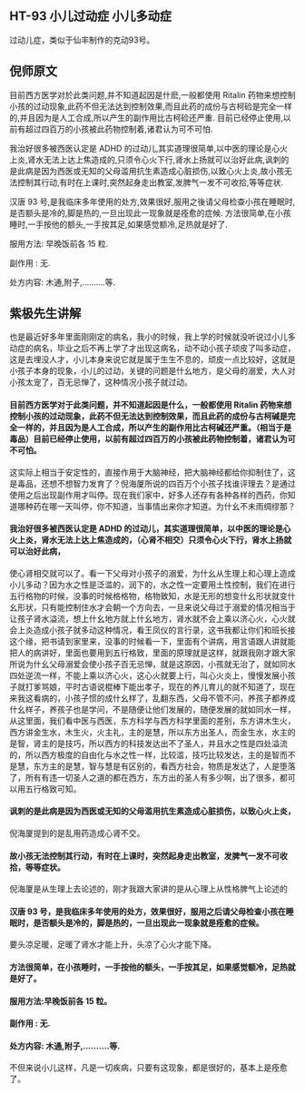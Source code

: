 ## HT-93 小儿过动症 小儿多动症

过动儿症，类似于仙丰制作的克动93号。

## 倪师原文

目前西方医学对於此类问题,并不知道起因是什麽,一般都使用 Ritalin 药物来想控制小孩的过动现象,此药不但无法达到控制效果,而且此药的成份与古柯硷是完全一样的,并且因为是人工合成,所以产生的副作用比古柯硷还严重. 目前已经停止使用,以前有超过四百万的小孩被此药物控制着,诸君认为可不可怕.

我治好很多被西医认定是 ADHD 的过动儿,其实道理很简单,以中医的理论是心火上炎,肾水无法上达上焦造成的,只须令心火下行,肾水上扬就可以治好此病,讽刺的是此病是因为西医或无知的父母滥用抗生素造成心脏损伤,以致心火上炎,故小孩无法控制其行动,有时在上课时,突然起身走出教室,发脾气一发不可收拾,等等症状.

汉唐 93 号,是我临床多年使用的处方,效果很好,服用之後请父母检查小孩在睡眠时,是否额头是冷的,脚是热的,一旦出现此一现象就是痊愈的症候. 方法很简单,在小孩睡时,一手按他的额头,一手按其足,如果感觉额冷,足热就是好了.

服用方法: 早晚饭前各 15 粒.

副作用 : 无.

处方内容: 木通,附子,……….等.

## 紫极先生讲解

也是最近好多年里面刚刚定的病名，我小的时候，我上学的时候就没听说过小儿多动症的病名，毕业之后不再上学了才出现这病名，动不动小孩子顽皮了叫多动症，这是去埋没人才，小儿本身来说它就是属于生生不息的，顽皮一点比较好，这就是小孩子本身的现象，小儿的过动，关键的问题是什幺地方，是父母的溺爱，大人对小孩太宠了，百无忌惮了，这种情况小孩子就过动。

#### 目前西方医学对于此类问题，并不知道起因是什么，一般都使用 Ritalin 药物来想控制小孩的过动现象，此药不但无法达到控制效果，而且此药的成份与古柯碱是完全一样的，并且因为是人工合成，所以产生的副作用比古柯碱还严重。（相当于是毒品）目前已经停止使用，以前有超过四百万的小孩被此药物控制着，诸君认为可不可怕。

这实际上相当于安定性的，直接作用于大脑神经，把大脑神经都给你抑制住了，这是毒品，还想不想智力发育了？倪海厦所说的四百万个小孩子找谁评理去？是通过使用之后出现副作用才叫停。现在我们家中，好多人还存有各种各样的西药，你知道哪种药在哪一天叫停，你不知道，当事情出来你才知道。为什幺不未雨绸缪那？

#### 我治好很多被西医认定是 ADHD 的过动儿，其实道理很简单，以中医的理论是心火上炎，肾水无法上达上焦造成的，（心肾不相交）只须令心火下行，肾水上扬就可以治好此病，

使心肾相交就可以了。看一下父母对小孩子的溺爱，为什幺从生理上和心理上造成小儿多动？因为水之性是泛滥的，润下的，水之性一定要用土性控制，我们在进行五行格物的时候，没事的时候格格物，格物致知，水是无形的想变什幺形状就变什幺形状，只有能控制住水才会朝一个方向去，一旦来说父母过于溺爱的情况相当于让孩子肾水溢流，想上什幺地方就上什幺地方，肾水就不会上乘以济心火，心火就会上炎造成小孩子就多动这种情况，看王凤仪的言行录，这书我都让你们和班长接这个缘，把书请到家里来，没事的时候看一下，里面有个讲病，用言语跟人讲就能把人的病讲好，里面也要用到五行格致，里面的原理就是这样，就跟我刚才跟大家所说为什幺父母溺爱会使小孩子百无忌惮，就是这原因，小孩就无治了，就如同水四处逆流一样，不能上乘以济心火，这心火就要上行，叫心火炎上，慢慢发展小孩子就打爹骂娘，平时古语说棍棒下能出孝子，现在的养儿育儿的就不知道了，现在来我这看病的，小孩子惯的成什幺样了，乱翻东西，父母不管不问，养孩子都养成什幺样子，养孩子也是学问，不是随便让他们发展的，随便发展的就如同水一样，从这里面，我们看中医与西医，东方科学与西方科学里面的差别，东方讲木生火，西方讲金生水，木生火，火主礼，主的是慧，所以东方出圣人，而金生水，水主的是智，肾主的是技巧，所以西方的科技发达出不了圣人，并且水之性是四处溢流的，所以西方极度的自由化与水之性一样，比较滥，技巧比较发达，主的是智而不是慧，东方主的是慧，智与慧是有区别的，看西方社会，物质是发达了，人是堕落了，所有有违一切圣人之道的都在西方，东方出的圣人有多少啊，出了很多，都可以用五行格致可知。

#### 讽刺的是此病是因为西医或无知的父母滥用抗生素造成心脏损伤，以致心火上炎，

倪海厦提到的是乱用药造成心肾不交。

#### 故小孩无法控制其行动，有时在上课时，突然起身走出教室，发脾气一发不可收拾，等等症状。

倪海厦是从生理上去论述的，刚才我跟大家讲的是从心理上从性格脾气上论述的

#### 汉唐 93 号，是我临床多年使用的处方，效果很好，服用之后请父母检查小孩在睡眠时，是否额头是冷的，脚是热的，一旦出现此一现象就是痊愈的症候。

要头凉足暖，足暖了肾水才能上升，头凉了心火才能下降。

#### 方法很简单，在小孩睡时，一手按他的额头，一手按其足，如果感觉额冷，足热就是好了。

#### 服用方法:早晚饭前各 15 粒。

#### 副作用 : 无.

#### 处方内容: 木通,附子,……….等.

不但来说小儿这样，凡是一切疾病，只要有这现象，都是很好的，基本上是痊愈了。


